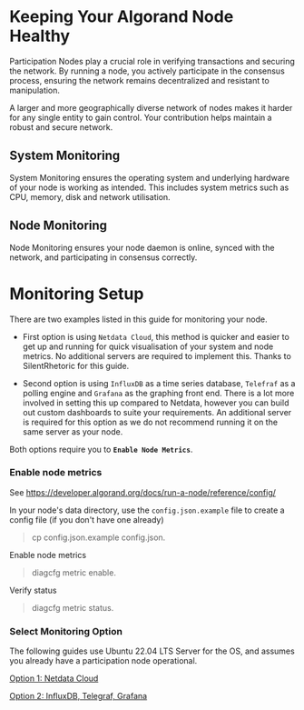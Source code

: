 # Keeping Your Algorand Node Healthy

Participation Nodes play a crucial role in verifying transactions and securing the network. By running a node, you actively participate in the consensus process, ensuring the network remains decentralized and resistant to manipulation.

A larger and more geographically diverse network of nodes makes it harder for any single entity to gain control. Your contribution helps maintain a robust and secure network.


## System Monitoring

System Monitoring ensures the operating system and underlying hardware of your node is working as intended. This includes system metrics such as CPU, memory, disk and network utilisation.
 

## Node Monitoring

Node Monitoring ensures your node daemon is online, synced with the network, and participating in consensus correctly.


# Monitoring Setup

There are two examples listed in this guide for monitoring your node.

- First option is using `Netdata Cloud`, this method is quicker and easier to get up and running for quick visualisation of your system and node metrics. No additional servers are required to implement this. Thanks to SilentRhetoric for this guide.

- Second option is using `InfluxDB` as a time series database, `Telefraf` as a polling engine and `Grafana` as the graphing front end. There is a lot more involved in setting this up compared to Netdata, however you can build out custom dashboards to suite your requirements. An additional server is required for this option as we do not recommend running it on the same server as your node.

Both options require you to <strong>`Enable Node Metrics`</strong>.


### Enable node metrics

See https://developer.algorand.org/docs/run-a-node/reference/config/

In your node's data directory, use the `config.json.example` file to create a config file (if you don't have one already)
> cp config.json.example config.json.

Enable node metrics
>diagcfg metric enable.

Verify status
> diagcfg metric status.

### Select Monitoring Option

The following guides use Ubuntu 22.04 LTS Server for the OS, and assumes you already have a participation node operational.

[Option 1: Netdata Cloud](netdata.md)

[Option 2: InfluxDB, Telegraf, Grafana](influx.md)
